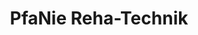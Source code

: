---
title: "PfaNie Reha-Technik"
url: /villingen-schwenningen/pfanie-reha-technik/
shop: Sanitätshaus
---